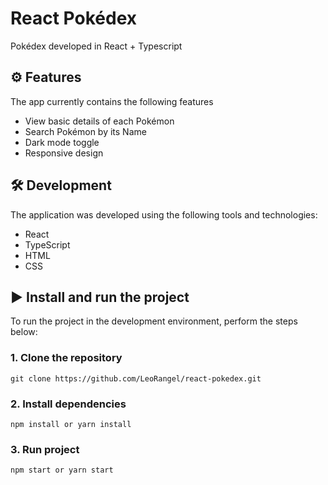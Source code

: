 # React Pokédex

Pokédex developed in React + Typescript

## :gear: Features

The app currently contains the following features

- View basic details of each Pokémon
- Search Pokémon by its Name
- Dark mode toggle
- Responsive design


## :hammer_and_wrench: Development

The application was developed using the following tools and technologies:

- React
- TypeScript
- HTML
- CSS

## :arrow_forward: Install and run the project

To run the project in the development environment, perform the steps below:

### 1. Clone the repository

```
git clone https://github.com/LeoRangel/react-pokedex.git
```

### 2. Install dependencies

```
npm install or yarn install
```

### 3. Run project

```
npm start or yarn start
```
